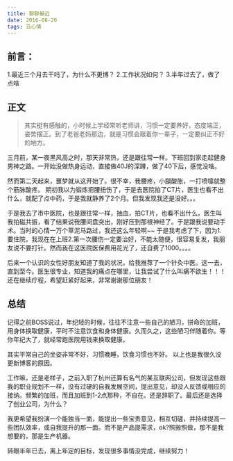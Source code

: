```yaml
---
title: 聊聊最近
date: 2016-08-20
tags: 云心情
---
```


## 前言：
1.最近三个月去干吗了，为什么不更博？
2.工作状况如何？
3.半年过去了，做了点啥

## 正文

> 其实挺有感触的，小时候上学经常听老师讲，习惯一定要养好，态度端正，姿势摆正。到了老爸老妈那边，就是习惯会跟着你一辈子，一定要纠正不好的地方。

<!-- more -->

三月前，某一夜黑风高之时，那天非常热，还是跟往常一样。下班回到家走起健身男神之路。一开始没做热身运动，直接做40J的深蹲，做了40下后，感觉没啥。

然而第二天起来，噩梦就从这开始了。很不幸，我腰疼，小腿酸胀，一打喷嚏就整个筋脉酸疼。
期初我以为锻炼把腰扭伤了，于是去医院拍了CT片，医生也看不出什么，就配了点中药，于是我就静养了2个月。但我发现我还是没好。。。

于是我去了市中医院，也是跟往常一样，抽血，拍CT片，也看不出什么。医生叫我拍磁共振，看了结果说我腰间盘突出，刚好压到那根神经了。于是跟我说要动手术。当时的心情一万个草泥马路过，我还这么年轻啊~~ 于是我考虑了下，因为1.要住院，我现在在上班2.第一次腰伤一定要治好，不能太随便，很容易复发，我朋友说不要打针。然而我在这医院医保费用花光了，还自费了1000。。。。

后来一个认识的女性好朋友知道了我的状况，给我推荐了一个针灸中医。这一去，直到至今。医生很专业，知道我的痛点在哪里，让我尝试了什么叫痛不欲生！！！还在继续疗程，希望赶紧好起来，非常谢谢那位朋友！

## 总结
记得之前BOSS说过，年纪轻的时候，往往不注意一些自己的陋习，拼命的加班，用身体换取健康，平时不注意饮食和身体健康。久而久之，这些陋习伴随着你。等你年纪大了，就经常跑医院用钱来换取健康。

其实平常自己的坐姿非常不好，习惯晚睡，饮食习惯也不好。
以上也是我很久没更新博客的原因。

工作嘛，还是老样子，之前入职了杭州还算有名气的某互联网公司，但发现这些跟我的职业规划不一样，没有过硬的自我发展空间，提出意见，却没人反馈或相应的接纳。频繁的加班，而且加班到1-2点那种，不自在。还是辞职了。最后还是选择了创业公司，为什么？

我更希望我扮演一个能独当一面，能提出一些宝贵意见，相互切磋，并持续提高一些团队效率，或自我提升的那一面。而不是产品提需求，ok?照搬照做，那不是我想要的，那是生产机器。

转眼半年已去，离上年定的目标，发现很多事情没完成，继续努力！





